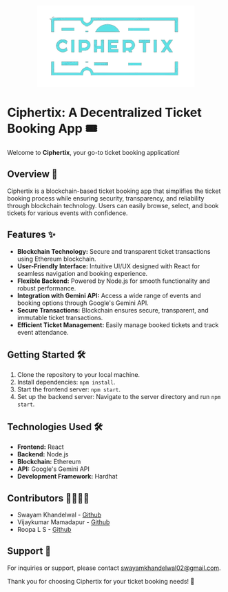 <!DOCTYPE html>
<html lang="en">
<head>
    
</head>
<body>
    <div class="container">
        <center><img src="./event/src/images/logo-design-1.png" alt="Ciphertix Logo" class="logo"></center>
        <h1>Ciphertix: A Decentralized Ticket Booking App 🎟️</h1>
        <p>Welcome to <strong>Ciphertix</strong>, your go-to ticket booking application!</p>
        <h2>Overview 🚀</h2>
        <p>Ciphertix is a blockchain-based ticket booking app that simplifies the ticket booking process while ensuring security, transparency, and reliability through blockchain technology. Users can easily browse, select, and book tickets for various events with confidence.</p>
        <h2>Features ✨</h2>
        <ul>
            <li><strong>Blockchain Technology:</strong> Secure and transparent ticket transactions using Ethereum blockchain.</li>
            <li><strong>User-Friendly Interface:</strong> Intuitive UI/UX designed with React for seamless navigation and booking experience.</li>
            <li><strong>Flexible Backend:</strong> Powered by Node.js for smooth functionality and robust performance.</li>
            <li><strong>Integration with Gemini API:</strong> Access a wide range of events and booking options through Google's Gemini API.</li>
            <li><strong>Secure Transactions:</strong> Blockchain ensures secure, transparent, and immutable ticket transactions.</li>
            <li><strong>Efficient Ticket Management:</strong> Easily manage booked tickets and track event attendance.</li>
        </ul>
        <h2>Getting Started 🛠️</h2>
        <ol>
            <li>Clone the repository to your local machine.</li>
            <li>Install dependencies: <code>npm install</code>.</li>
            <li>Start the frontend server: <code>npm start</code>.</li>
            <li>Set up the backend server: Navigate to the server directory and run <code>npm start</code>.</li>
        </ol>
        <h2>Technologies Used 🛠️</h2>
        <ul>
            <li><strong>Frontend:</strong> React</li>
            <li><strong>Backend:</strong> Node.js</li>
            <li><strong>Blockchain:</strong> Ethereum</li>
            <li><strong>API:</strong> Google's Gemini API</li>
            <li><strong>Development Framework:</strong> Hardhat</li>
        </ul>
        <h2>Contributors 👩‍💻👨‍💻</h2>
        <ul>
            <li>Swayam Khandelwal - <a href="https://swayamkh02.github.io/">Github</a></li>
            <li>Vijaykumar Mamadapur - <a href="https://github.com/VijayakumarMamadapur">Github</a></li>
            <li>Roopa L S - <a href="https://github.com/Roopa4112">Github</a></li>
        </ul>
        <h2>Support 📧</h2>
        <p>For inquiries or support, please contact <a href="swayamkhandelwal02@gmail.com">swayamkhandelwal02@gmail.com</a>.</p>
        <p>Thank you for choosing Ciphertix for your ticket booking needs! 🎉</p>
    </div>
</body>
</html>

